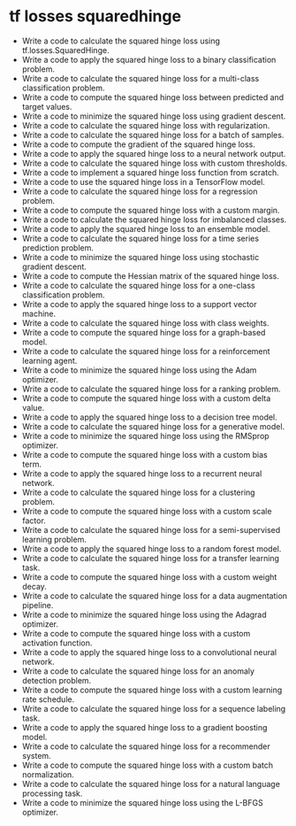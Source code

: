 # tf losses squaredhinge

- Write a code to calculate the squared hinge loss using tf.losses.SquaredHinge.
- Write a code to apply the squared hinge loss to a binary classification problem.
- Write a code to calculate the squared hinge loss for a multi-class classification problem.
- Write a code to compute the squared hinge loss between predicted and target values.
- Write a code to minimize the squared hinge loss using gradient descent.
- Write a code to calculate the squared hinge loss with regularization.
- Write a code to calculate the squared hinge loss for a batch of samples.
- Write a code to compute the gradient of the squared hinge loss.
- Write a code to apply the squared hinge loss to a neural network output.
- Write a code to calculate the squared hinge loss with custom thresholds.
- Write a code to implement a squared hinge loss function from scratch.
- Write a code to use the squared hinge loss in a TensorFlow model.
- Write a code to calculate the squared hinge loss for a regression problem.
- Write a code to compute the squared hinge loss with a custom margin.
- Write a code to calculate the squared hinge loss for imbalanced classes.
- Write a code to apply the squared hinge loss to an ensemble model.
- Write a code to calculate the squared hinge loss for a time series prediction problem.
- Write a code to minimize the squared hinge loss using stochastic gradient descent.
- Write a code to compute the Hessian matrix of the squared hinge loss.
- Write a code to calculate the squared hinge loss for a one-class classification problem.
- Write a code to apply the squared hinge loss to a support vector machine.
- Write a code to calculate the squared hinge loss with class weights.
- Write a code to compute the squared hinge loss for a graph-based model.
- Write a code to calculate the squared hinge loss for a reinforcement learning agent.
- Write a code to minimize the squared hinge loss using the Adam optimizer.
- Write a code to calculate the squared hinge loss for a ranking problem.
- Write a code to compute the squared hinge loss with a custom delta value.
- Write a code to apply the squared hinge loss to a decision tree model.
- Write a code to calculate the squared hinge loss for a generative model.
- Write a code to minimize the squared hinge loss using the RMSprop optimizer.
- Write a code to compute the squared hinge loss with a custom bias term.
- Write a code to apply the squared hinge loss to a recurrent neural network.
- Write a code to calculate the squared hinge loss for a clustering problem.
- Write a code to compute the squared hinge loss with a custom scale factor.
- Write a code to calculate the squared hinge loss for a semi-supervised learning problem.
- Write a code to apply the squared hinge loss to a random forest model.
- Write a code to calculate the squared hinge loss for a transfer learning task.
- Write a code to compute the squared hinge loss with a custom weight decay.
- Write a code to calculate the squared hinge loss for a data augmentation pipeline.
- Write a code to minimize the squared hinge loss using the Adagrad optimizer.
- Write a code to compute the squared hinge loss with a custom activation function.
- Write a code to apply the squared hinge loss to a convolutional neural network.
- Write a code to calculate the squared hinge loss for an anomaly detection problem.
- Write a code to compute the squared hinge loss with a custom learning rate schedule.
- Write a code to calculate the squared hinge loss for a sequence labeling task.
- Write a code to apply the squared hinge loss to a gradient boosting model.
- Write a code to calculate the squared hinge loss for a recommender system.
- Write a code to compute the squared hinge loss with a custom batch normalization.
- Write a code to calculate the squared hinge loss for a natural language processing task.
- Write a code to minimize the squared hinge loss using the L-BFGS optimizer.